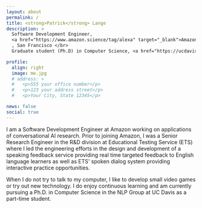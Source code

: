 ```yaml
---
layout: about
permalink: /
title: <strong>Patrick</strong> Lange
description: >
  Software Development Engineer,
  <a href="https://www.amazon.science/tag/alexa" target="_blank">Amazon Alexa AI</a>
  , San Francisco </br>
  Graduate student (Ph.D) in Computer Science, <a href="https://ucdavisnlp.gitlab.io/davisnlp-website/" target="_blank">NLP Group</a> at UC Davis 

profile:
  align: right
  image: me.jpg
  # address: >
  #   <p>555 your office number</p>
  #   <p>123 your address street</p>
  #   <p>Your City, State 12345</p>

news: false
social: true
---
```


I am a Software Development Engineer at Amazon working on applications of conversational AI research. Prior to joining Amazon, I was a Senior Research Engineer in the R&D division at Educational Testing Service (ETS) where I led the engineering efforts in the design and development of a speaking feedback service providing real time targeted feedback to English language learners as well as ETS' spoken dialog system providing interactive practice opportunities.

When I do not try to talk to my computer, I like to develop small video games or try out new technology. I do enjoy continuous learning and am currently pursuing a Ph.D. in Computer Science in the NLP Group at UC Davis as a part-time student.